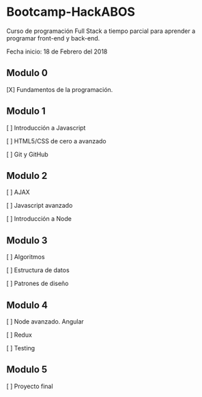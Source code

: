 # Bootcamp-HackABOS

Curso de programación Full Stack a tiempo parcial para aprender a programar front-end y back-end.

Fecha inicio: 18 de Febrero del 2018

## Modulo 0

[X] Fundamentos de la programación. 

## Modulo 1

[ ] Introducción a Javascript

[ ] HTML5/CSS de cero a avanzado

[ ] Git y GitHub

## Modulo 2

[ ] AJAX

[ ] Javascript avanzado

[ ] Introducción a Node

## Modulo 3

[ ] Algoritmos

[ ] Estructura de datos

[ ] Patrones de diseño

## Modulo 4

[ ] Node avanzado. Angular

[ ] Redux

[ ] Testing

## Modulo 5

[ ] Proyecto final